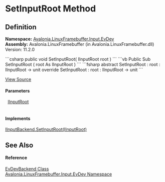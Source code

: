 # SetInputRoot Method




## Definition
**Namespace:** <a href="N_Avalonia_LinuxFramebuffer_Input_EvDev">Avalonia.LinuxFramebuffer.Input.EvDev</a>  
**Assembly:** Avalonia.LinuxFramebuffer (in Avalonia.LinuxFramebuffer.dll) Version: 11.2.0

<Tabs groupId="api-code-preview">
<TabItem value="csharp" label="C#">
```csharp
public void SetInputRoot(
	IInputRoot root
)
```
</TabItem>
<TabItem value="vb" label="VB">
```vb
Public Sub SetInputRoot ( 
	root As IInputRoot
)
```
</TabItem>
<TabItem value="fsharp" label="F#">
```fsharp
abstract SetInputRoot : 
        root : IInputRoot -> unit 
override SetInputRoot : 
        root : IInputRoot -> unit 
```
</TabItem>
</Tabs>



<a href="https://github.com/AvaloniaUI/Avalonia/tree/master/src/Linux/Avalonia.LinuxFramebuffer/Input/EvDev/EvDevBackend.cs#L74" title="View the source code">View Source</a>



#### Parameters
<dl><dt>  <a href="T_Avalonia_Input_IInputRoot">IInputRoot</a></dt><dd> </dd></dl>

#### Implements
<a href="M_Avalonia_LinuxFramebuffer_Input_IInputBackend_SetInputRoot">IInputBackend.SetInputRoot(IInputRoot)</a>  


## See Also


#### Reference
<a href="T_Avalonia_LinuxFramebuffer_Input_EvDev_EvDevBackend">EvDevBackend Class</a>  
<a href="N_Avalonia_LinuxFramebuffer_Input_EvDev">Avalonia.LinuxFramebuffer.Input.EvDev Namespace</a>  
